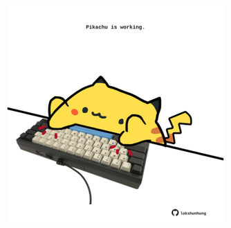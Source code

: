 <!-- built at 26/01/2021, 12:01:51 UTC -->
<p align="center">
  <img width="500" height="500" src="./ReadmeImage.svg">
</p>
